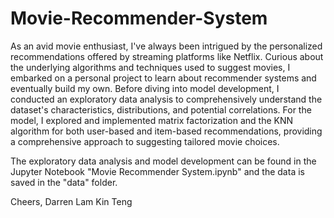 # Movie-Recommender-System
As an avid movie enthusiast, I've always been intrigued by the personalized recommendations offered by streaming platforms like Netflix. Curious about the underlying algorithms and techniques used to suggest movies, I embarked on a personal project to learn about recommender systems and eventually build my own. Before diving into model development, I conducted an exploratory data analysis to comprehensively understand the dataset's characteristics, distributions, and potential correlations. For the model, I explored and implemented matrix factorization and the KNN algorithm for both user-based and item-based recommendations, providing a comprehensive approach to suggesting tailored movie choices.

The exploratory data analysis and model development can be found in the Jupyter Notebook "Movie Recommender System.ipynb" and the data is saved in the "data" folder.

Cheers,
Darren Lam Kin Teng
